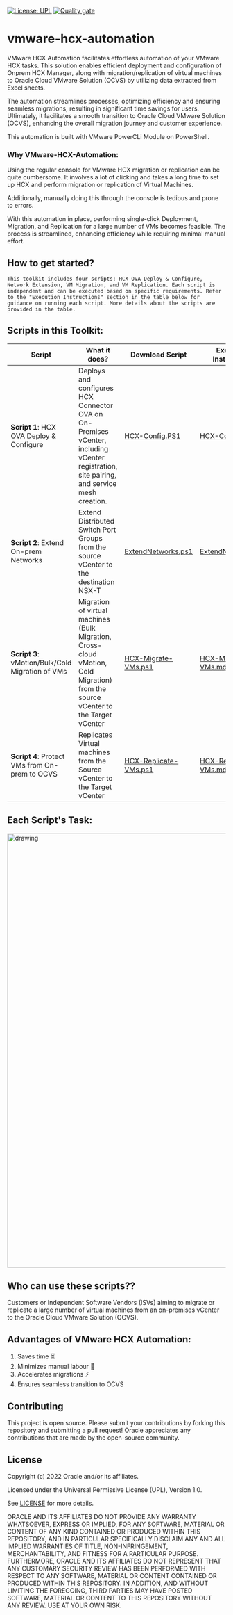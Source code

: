 

[![License: UPL](https://img.shields.io/badge/license-UPL-green)](https://img.shields.io/badge/license-UPL-green) [![Quality gate](https://sonarcloud.io/api/project_badges/quality_gate?project=oracle-devrel_vmware-hcx-automation)](https://sonarcloud.io/dashboard?id=oracle-devrel_vmware-hcx-automation)

# vmware-hcx-automation

VMware HCX Automation facilitates effortless automation of your VMware HCX tasks. This solution enables efficient deployment and configuration of Onprem HCX Manager, along with migration/replication of virtual machines to Oracle Cloud VMware Solution (OCVS) by utilizing data extracted from Excel sheets.

The automation streamlines processes, optimizing efficiency and ensuring seamless migrations, resulting in significant time savings for users. Ultimately, it facilitates a smooth transition to Oracle Cloud VMware Solution (OCVS), enhancing the overall migration journey and customer experience.

This automation is built with VMware PowerCLi Module on PowerShell.


### Why VMware-HCX-Automation:

Using the regular console for VMware HCX migration or replication can be quite cumbersome. It involves a lot of clicking and takes a long time to set up HCX and perform migration or replication of Virtual Machines.

Additionally, manually doing this through the console is tedious and prone to errors.

With this automation in place, performing single-click Deployment, Migration, and Replication for a large number of VMs becomes feasible. The process is streamlined, enhancing efficiency while requiring minimal manual effort.


## How to get started?
```This toolkit includes four scripts: HCX OVA Deploy & Configure, Network Extension, VM Migration, and VM Replication. Each script is independent and can be executed based on specific requirements. Refer to the "Execution Instructions" section in the table below for guidance on running each script. More details about the scripts are provided in the table.```

## Scripts in this Toolkit:

Script | What it does? | Download Script | Execution Instructions
--- | --- | --- | ---
**Script 1**: HCX OVA Deploy & Configure | Deploys and configures HCX Connector OVA on On-Premises vCenter, including vCenter registration, site pairing, and service mesh creation.	 | [HCX-Config.PS1](https://github.com/oracle-devrel/vmware-hcx-automation/blob/develop/HCX-Config.ps1) | [HCX-Config.md](https://github.com/oracle-devrel/vmware-hcx-automation/blob/develop/HCX-Config.md) 
**Script 2**: Extend On-prem Networks | Extend Distributed Switch Port Groups from the source vCenter to the destination NSX-T  | [ExtendNetworks.ps1](https://github.com/oracle-devrel/vmware-hcx-automation/blob/develop/ExtendNetworks.ps1) | [ExtendNetworks.md](https://github.com/oracle-devrel/vmware-hcx-automation/blob/develop/ExtendNetworks.md) 
**Script 3**: vMotion/Bulk/Cold Migration of VMs | Migration of virtual machines (Bulk Migration, Cross-cloud vMotion, Cold Migration) from the source vCenter to the Target vCenter | [HCX-Migrate-VMs.ps1](https://github.com/oracle-devrel/vmware-hcx-automation/blob/develop/HCX-Migrate-VMs.ps1) | [HCX-Migrate-VMs.md](https://github.com/oracle-devrel/vmware-hcx-automation/blob/develop/HCX-Migrate-VMs.md)
**Script 4**: Protect VMs from On-prem to OCVS | Replicates Virtual machines from the Source vCenter to the Target vCenter | [HCX-Replicate-VMs.ps1](https://github.com/oracle-devrel/vmware-hcx-automation/blob/develop/HCX-Replicate-VMs.ps1) | [HCX-Replicate-VMs.md](https://github.com/oracle-devrel/vmware-hcx-automation/blob/develop/HCX-Replicate-VMs.md) 

## Each Script's Task:
<img src="https://github.com/oracle-devrel/vmware-hcx-automation/blob/develop/Services.png" alt="drawing" width="1000"/>


## Who can use these scripts??

Customers or Independent Software Vendors (ISVs) aiming to migrate or replicate a large number of virtual machines from an on-premises vCenter to the Oracle Cloud VMware Solution (OCVS).


## Advantages of VMware HCX Automation:

1.	Saves time :hourglass_flowing_sand:
2.	Minimizes manual labour :running:
3.	Accelerates migrations ⚡
4.	Ensures seamless transition to OCVS




## Contributing
This project is open source.  Please submit your contributions by forking this repository and submitting a pull request!  Oracle appreciates any contributions that are made by the open-source community.

## License
Copyright (c) 2022 Oracle and/or its affiliates.

Licensed under the Universal Permissive License (UPL), Version 1.0.

See [LICENSE](LICENSE) for more details.

ORACLE AND ITS AFFILIATES DO NOT PROVIDE ANY WARRANTY WHATSOEVER, EXPRESS OR IMPLIED, FOR ANY SOFTWARE, MATERIAL OR CONTENT OF ANY KIND CONTAINED OR PRODUCED WITHIN THIS REPOSITORY, AND IN PARTICULAR SPECIFICALLY DISCLAIM ANY AND ALL IMPLIED WARRANTIES OF TITLE, NON-INFRINGEMENT, MERCHANTABILITY, AND FITNESS FOR A PARTICULAR PURPOSE.  FURTHERMORE, ORACLE AND ITS AFFILIATES DO NOT REPRESENT THAT ANY CUSTOMARY SECURITY REVIEW HAS BEEN PERFORMED WITH RESPECT TO ANY SOFTWARE, MATERIAL OR CONTENT CONTAINED OR PRODUCED WITHIN THIS REPOSITORY. IN ADDITION, AND WITHOUT LIMITING THE FOREGOING, THIRD PARTIES MAY HAVE POSTED SOFTWARE, MATERIAL OR CONTENT TO THIS REPOSITORY WITHOUT ANY REVIEW. USE AT YOUR OWN RISK. 
